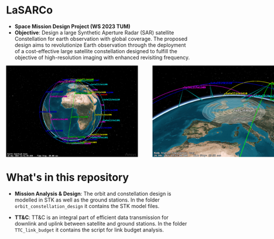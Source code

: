 # LaSARCo

- **Space Mission Design Project (WS 2023 TUM)**
- **Objective**: Design a large Synthetic Aperture Radar (SAR) satellite Constellation for earth observation with global coverage. The proposed design aims to revolutionize Earth observation through the deployment of a cost-effective large satellite constellation designed to fulfill the objective of high-resolution imaging with enhanced revisiting frequency.

<div style="display: flex;">
  <img src=".github/3D_home_view_globe.png" alt="image 1" style="margin-right: 20px;" height="250"/>
  <img src=".github/Redu_ground_station_satellite1101.png" alt="image 2" style="margin-left: 20px;" height="250"/> 
</div>


# What's in this repository

- **Mission Analysis & Design**: The orbit and constellation design is modelled in STK as well as the ground stations. In the folder `orbit_constellation_design` it contains the STK model files.

- **TT&C**: TT&C is an integral part of efficient data transmission for downlink and uplink between satellite and ground stations. In the folder `TTC_link_budget` it contains the script for link budget analysis.